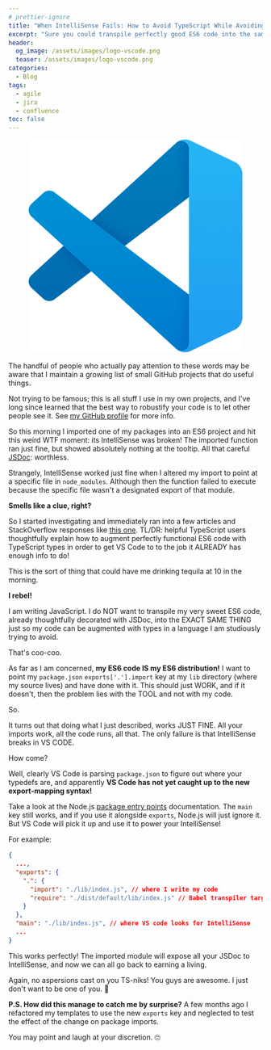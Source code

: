 ```yaml
---
# prettier-ignore
title: "When IntelliSense Fails: How to Avoid TypeScript While Avoiding TypeScript"
excerpt: "Sure you could transpile perfectly good ES6 code into the same thing + TS types. But sweet mother of everything, WHY??"
header:
  og_image: /assets/images/logo-vscode.png
  teaser: /assets/images/logo-vscode.png
categories:
  - Blog
tags:
  - agile
  - jira
  - confluence
toc: false
---
```


<figure class="align-left drop-image">
    <img src="/assets/images/logo-vscode.png">
</figure>

The handful of people who actually pay attention to these words may be aware that I maintain a growing list of small GitHub projects that do useful things.

Not trying to be famous; this is all stuff I use in my own projects, and I've long since learned that the best way to robustify your code is to let other people see it. See [my GitHub profile](https://github.com/karmaniverous) for more info.

So this morning I imported one of my packages into an ES6 project and hit this weird WTF moment: its IntelliSense was broken! The imported function ran just fine, but showed absolutely nothing at the tooltip. All that careful [JSDoc](https://jsdoc.app/): worthless.

Strangely, IntelliSense worked just fine when I altered my import to point at a specific file in `node_modules`. Although then the function failed to execute because the specific file wasn't a designated export of that module.

**Smells like a clue, right?**

So I started investigating and immediately ran into a few articles and StackOverflow responses like [this one](https://stackoverflow.com/a/74012034/17920604). TL/DR: helpful TypeScript users thoughtfully explain how to augment perfectly functional ES6 code with TypeScript types in order to get VS Code to to the job it ALREADY has enough info to do!

This is the sort of thing that could have me drinking tequila at 10 in the morning.

**I rebel!**

I am writing JavaScript. I do NOT want to transpile my very sweet ES6 code, already thoughtfully decorated with JSDoc, into the EXACT SAME THING just so my code can be augmented with types in a language I am studiously trying to avoid.

That's coo-coo.

As far as I am concerned, **my ES6 code IS my ES6 distribution!** I want to point my `package.json` `exports['.'].import` key at my `lib` directory (where my source lives) and have done with it. This should just WORK, and if it doesn't, then the problem lies with the TOOL and not with my code.

So.

It turns out that doing what I just described, works JUST FINE. All your imports work, all the code runs, all that. The only failure is that IntelliSense breaks in VS CODE.

How come?

Well, clearly VS Code is parsing `package.json` to figure out where your typedefs are, and apparently **VS Code has not yet caught up to the new export-mapping syntax!**

Take a look at the Node.js [package entry points](https://nodejs.org/api/packages.html#package-entry-points) documentation. The `main` key still works, and if you use it alongside `exports`, Node.js will just ignore it. But VS Code will pick it up and use it to power your IntelliSense!

For example:

```json
{
  ...,
  "exports": {
    ".": {
      "import": "./lib/index.js", // where I write my code
      "require": "./dist/default/lib/index.js" // Babel transpiler target
    }
  },
  "main": "./lib/index.js", // where VS code looks for IntelliSense
  ...
}
```

This works perfectly! The imported module will expose all your JSDoc to IntelliSense, and now we can all go back to earning a living.

Again, no aspersions cast on you TS-niks! You guys are awesome. I just don't want to be one of you. 👊

**P.S. How did this manage to catch me by surprise?** A few months ago I refactored my templates to use the new `exports` key and neglected to test the effect of the change on package imports.

You may point and laugh at your discretion. 🙄
